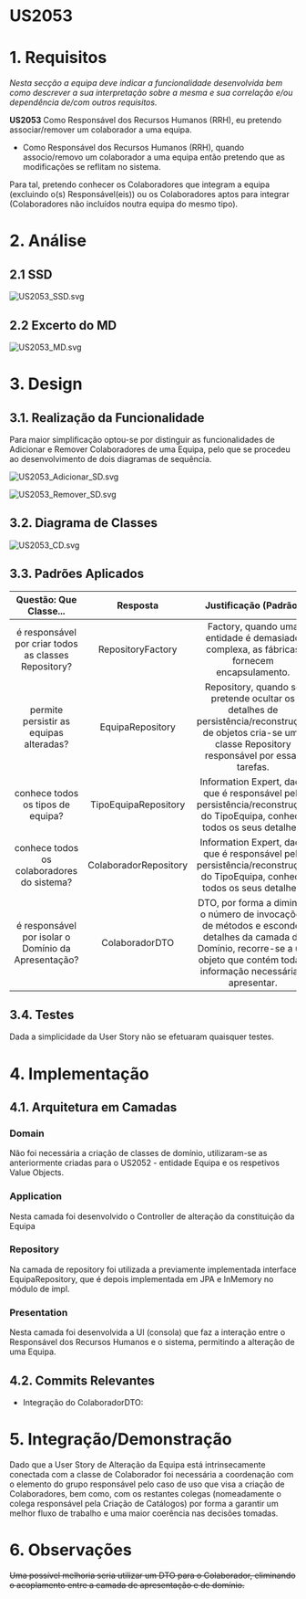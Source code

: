 US2053
=======================================


# 1. Requisitos

*Nesta secção a equipa deve indicar a funcionalidade desenvolvida bem como descrever a sua interpretação sobre a mesma e sua correlação e/ou dependência de/com outros requisitos.*


**US2053** Como Responsável dos Recursos Humanos (RRH), eu pretendo associar/remover um colaborador a uma equipa.

- Como Responsável dos Recursos Humanos (RRH), quando associo/removo um colaborador a uma equipa então pretendo que as modificações se reflitam no sistema.

Para tal, pretendo conhecer os Colaboradores que integram a equipa (excluindo o(s) Responsável(eis)) ou os Colaboradores aptos para integrar (Colaboradores não incluídos noutra equipa 
do mesmo tipo).


# 2. Análise

## 2.1 SSD

![US2053_SSD.svg](US2053_SSD.svg)

## 2.2 Excerto do MD

![US2053_MD.svg](US2053_MD.svg)

# 3. Design

## 3.1. Realização da Funcionalidade
Para maior simplificação optou-se por distinguir as funcionalidades de Adicionar e Remover Colaboradores de uma Equipa, pelo que se procedeu ao desenvolvimento de dois 
diagramas de sequência.

![US2053_Adicionar_SD.svg](US2053_Adicionar_SD.svg)

![US2053_Remover_SD.svg](US2053_Remover_SD.svg)

## 3.2. Diagrama de Classes

![US2053_CD.svg](US2053_CD.svg)

## 3.3. Padrões Aplicados

Questão: Que Classe...|Resposta|Justificação (Padrão)|
|:----:|:---------------:|:-----:|
|é responsável por criar todos as classes Repository?|RepositoryFactory|Factory, quando uma entidade é demasiado complexa, as fábricas fornecem encapsulamento.|
|permite persistir as equipas alteradas? |EquipaRepository|Repository, quando se pretende ocultar os detalhes de persistência/reconstrução de objetos cria-se uma classe Repository responsável por essas tarefas.|
|conhece todos os tipos de equipa?|TipoEquipaRepository|Information Expert, dado que é responsável pela persistência/reconstrução do TipoEquipa, conhece todos os seus detalhes.|
|conhece todos os colaboradores do sistema?|ColaboradorRepository|Information Expert, dado que é responsável pela persistência/reconstrução do TipoEquipa, conhece todos os seus detalhes.|
|é responsável por isolar o Domínio da Apresentação?|ColaboradorDTO|DTO, por forma a diminuir o número de invocações de métodos e esconder detalhes da camada de Domínio, recorre-se a um objeto que contém toda a informação necessária a apresentar.|


## 3.4. Testes 

Dada a simplicidade da User Story não se efetuaram quaisquer testes.

# 4. Implementação

## 4.1. Arquitetura em Camadas
### Domain
Não foi necessária a criação de classes de domínio, utilizaram-se as anteriormente criadas para o US2052 - entidade Equipa e os respetivos Value Objects.
### Application
Nesta camada foi desenvolvido o Controller de alteração da constituição da Equipa
### Repository
Na camada de repository foi utilizada a previamente implementada interface EquipaRepository, que é depois implementada em JPA e InMemory no módulo de impl.
### Presentation
Nesta camada foi desenvolvida a UI (consola) que faz a interação entre o Responsável dos Recursos Humanos e o sistema, permitindo a
alteração de uma Equipa.

## 4.2. Commits Relevantes
* Integração do ColaboradorDTO:

# 5. Integração/Demonstração

Dado que a User Story de Alteração da Equipa está intrinsecamente conectada com a classe de Colaborador foi necessária a coordenação com o elemento do grupo responsável pelo caso de uso que visa a criação de Colaboradores,
bem como, com os restantes colegas (nomeadamente o colega responsável pela Criação de Catálogos) por forma a garantir um melhor fluxo de trabalho e uma maior coerência nas decisões tomadas.

# 6. Observações

~~Uma possível melhoria seria utilizar um DTO para o Colaborador, eliminando o acoplamento entre a camada de apresentação e de domínio.~~

